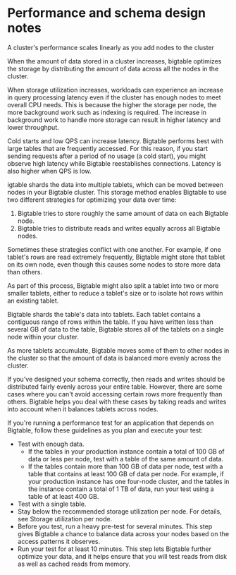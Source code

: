 # Performance and schema design notes

A cluster's performance scales linearly as you add nodes to the cluster

When the amount of data stored in a cluster increases, bigtable optimizes the storage by distributing the amount of data across all the nodes in the cluster.

When storage utilization increases, workloads can experience an increase in query processing latency even if the cluster has enough nodes to meet overall CPU needs. This is because the higher the storage per node, the more background work such as indexing is required. The increase in background work to handle more storage can result in higher latency and lower throughput.

Cold starts and low QPS can increase latency. Bigtable performs best with large tables that are frequently accessed. For this reason, if you start sending requests after a period of no usage (a cold start), you might observe high latency while Bigtable reestablishes connections. Latency is also higher when QPS is low.

igtable shards the data into multiple tablets, which can be moved between nodes in your Bigtable cluster. This storage method enables Bigtable to use two different strategies for optimizing your data over time:

1. Bigtable tries to store roughly the same amount of data on each Bigtable node.
2. Bigtable tries to distribute reads and writes equally across all Bigtable nodes.

Sometimes these strategies conflict with one another. For example, if one tablet's rows are read extremely frequently, Bigtable might store that tablet on its own node, even though this causes some nodes to store more data than others.

As part of this process, Bigtable might also split a tablet into two or more smaller tablets, either to reduce a tablet's size or to isolate hot rows within an existing tablet.

Bigtable shards the table's data into tablets. Each tablet contains a contiguous range of rows within the table. If you have written less than several GB of data to the table, Bigtable stores all of the tablets on a single node within your cluster.

As more tablets accumulate, Bigtable moves some of them to other nodes in the cluster so that the amount of data is balanced more evenly across the cluster.

If you've designed your schema correctly, then reads and writes should be distributed fairly evenly across your entire table. However, there are some cases where you can't avoid accessing certain rows more frequently than others. Bigtable helps you deal with these cases by taking reads and writes into account when it balances tablets across nodes.

If you're running a performance test for an application that depends on Bigtable, follow these guidelines as you plan and execute your test:

- Test with enough data.
  - If the tables in your production instance contain a total of 100 GB of data or less per node, test with a table of the same amount of data.
  - If the tables contain more than 100 GB of data per node, test with a table that contains at least 100 GB of data per node. For example, if your production instance has one four-node cluster, and the tables in the instance contain a total of 1 TB of data, run your test using a table of at least 400 GB.
- Test with a single table.
- Stay below the recommended storage utilization per node. For details, see Storage utilization per node.
- Before you test, run a heavy pre-test for several minutes. This step gives Bigtable a chance to balance data across your nodes based on the access patterns it observes.
- Run your test for at least 10 minutes. This step lets Bigtable further optimize your data, and it helps ensure that you will test reads from disk as well as cached reads from memory.

